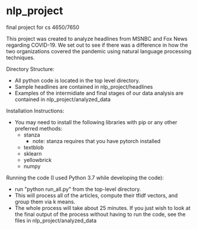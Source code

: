 # nlp_project
final project for cs 4650/7650

This project was created to analyze headlines from MSNBC and Fox News regarding COVID-19. We set out to see if there was a difference in how the two organizations covered the pandemic using natural language processing techniques.

Directory Structure:
- All python code is located in the top level directory.
- Sample headlines are contained in nlp_project/headlines
- Examples of the intermidiate and final stages of our data analysis are contained in nlp_project/analyzed_data

Installation Instructions:
- You may need to install the following libraries with pip or any other preferred methods:
  - stanza
    - note: stanza requires that you have pytorch installed
  - textblob
  - sklearn
  - yellowbrick
  - numpy
  
 Running the code (I used Python 3.7 while developing the code):
 - run "python run_all.py" from the top-level directory. 
 - This will process all of the articles, compute their tfidf vectors, and group them via k means. 
 - The whole process will take about 25 minutes. If you just wish to look at the final output of the process without having to run the code, see the files in nlp_project/analyzed_data
